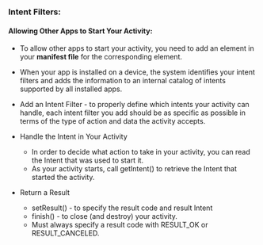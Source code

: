 ### Intent Filters:

#### Allowing Other Apps to Start Your Activity:
* To allow other apps to start your activity, you need to add an <intent-filter> element in your **manifest file** for the corresponding <activity> element.
* When your app is installed on a device, the system identifies your intent filters and adds the information to an internal catalog of intents supported by all installed apps.
* Add an Intent Filter - to properly define which intents your activity can handle, each intent filter you add should be as specific as possible in terms of the type of action and data the activity accepts.

* Handle the Intent in Your Activity
    - In order to decide what action to take in your activity, you can read the Intent that was used to start it.
    - As your activity starts, call getIntent() to retrieve the Intent that started the activity.
* Return a Result
    - setResult() - to specify the result code and result Intent
    - finish() - to close (and destroy) your activity.
    - Must always specify a result code with RESULT_OK or RESULT_CANCELED. 
   